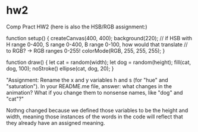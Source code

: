 # hw2
Comp Pract HW2 (here is also the HSB/RGB assignment:)

function setup() {
  createCanvas(400, 400);
  background(220);
  // if HSB with H range 0-400, S range 0-400, B range 0-100, how would that translate 
	// to RGB? -> RGB ranges 0-255!
  colorMode(RGB, 255, 255, 255);
}

function draw() {
  let cat = random(width);
  let dog = random(height);
  fill(cat, dog, 100);
  noStroke()
  ellipse(cat, dog, 20);
}

"Assignment: Rename the x and y variables h and s (for "hue" and "saturation"). In your README.me file, answer: what changes in the animation? What if you change them to nonsense names, like "dog" and "cat"?"

Nothng changed because we defined those variables to be the height and width, meaning those instances of the words in the code will reflect that they already have an assigned meaning.
